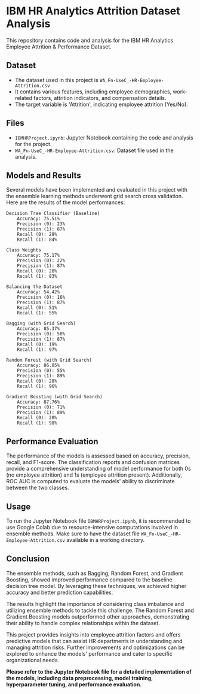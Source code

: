 # **IBM HR Analytics Attrition Dataset Analysis**

This repository contains code and analysis for the IBM HR Analytics Employee Attrition & Performance Dataset. 

## **Dataset**

- The dataset used in this project is `WA_Fn-UseC_-HR-Employee-Attrition.csv`
- It contains various features, including employee demographics, work-related factors, attrition indicators, and compensation details.
- The target variable is 'Attrition', indicating employee attrition (Yes/No).

## **Files**

- `IBMHRProject.ipynb`: Jupyter Notebook containing the code and analysis for the project.
- `WA_Fn-UseC_-HR-Employee-Attrition.csv`: Dataset file used in the analysis.

## **Models and Results**
Several models have been implemented and evaluated in this project with the ensemble learning methods underwent grid search cross validation. Here are the results of the model performances:

    Decision Tree Classifier (Baseline)
        Accuracy: 75.51%
        Precision (0): 23%
        Precision (1): 87%
        Recall (0): 28%
        Recall (1): 84%

    Class Weights
        Accuracy: 75.17%
        Precision (0): 22%
        Precision (1): 87%
        Recall (0): 28%
        Recall (1): 83%

    Balancing the Dataset
        Accuracy: 54.42%
        Precision (0): 16%
        Precision (1): 87%
        Recall (0): 51%
        Recall (1): 55%

    Bagging (with Grid Search)
        Accuracy: 85.37%
        Precision (0): 50%
        Precision (1): 87%
        Recall (0): 19%
        Recall (1): 97%

    Random Forest (with Grid Search)
        Accuracy: 86.05%
        Precision (0): 55%
        Precision (1): 89%
        Recall (0): 28%
        Recall (1): 96%

    Gradient Boosting (with Grid Search)
        Accuracy: 87.76%
        Precision (0): 71%
        Precision (1): 89%
        Recall (0): 28%
        Recall (1): 98%

## **Performance Evaluation**
The performance of the models is assessed based on accuracy, precision, recall, and F1-score. The classification reports and confusion matrices provide a comprehensive understanding of model performance for both 0s (no employee attrition) and 1s (employee attrition present). Additionally, ROC AUC is computed to evaluate the models' ability to discriminate between the two classes.

## **Usage**
To run the Jupyter Notebook file `IBMHRProject.ipynb`, it is recommended to use Google Colab due to resource-intensive computations involved in ensemble methods. Make sure to have the dataset file `WA_Fn-UseC_-HR-Employee-Attrition.csv` available in a working directory.

## **Conclusion**
The ensemble methods, such as Bagging, Random Forest, and Gradient Boosting, showed improved performance compared to the baseline decision tree model. By leveraging these techniques, we achieved higher accuracy and better prediction capabilities.

The results highlight the importance of considering class imbalance and utilizing ensemble methods to tackle this challenge. The Random Forest and Gradient Boosting models outperformed other approaches, demonstrating their ability to handle complex relationships within the dataset.

This project provides insights into employee attrition factors and offers predictive models that can assist HR departments in understanding and managing attrition risks. Further improvements and optimizations can be explored to enhance the models' performance and cater to specific organizational needs.

**Please refer to the Jupyter Notebook file for a detailed implementation of the models, including data preprocessing, model training, hyperparameter tuning, and performance evaluation.**
